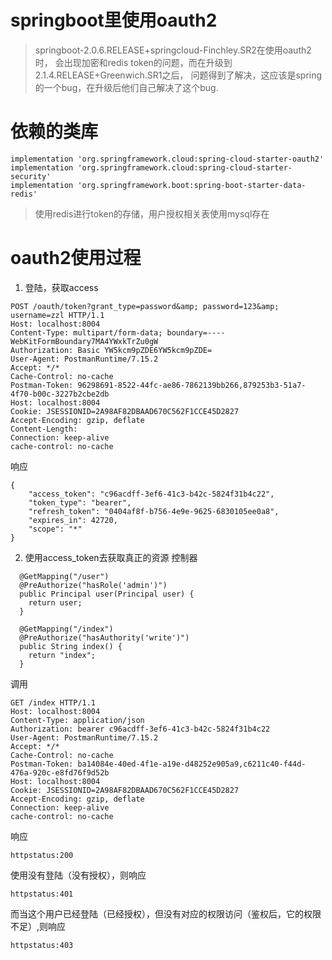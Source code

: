 # springboot里使用oauth2
> springboot-2.0.6.RELEASE+springcloud-Finchley.SR2在使用oauth2时，
会出现加密和redis token的问题，而在升级到2.1.4.RELEASE+Greenwich.SR1之后，
问题得到了解决，这应该是spring的一个bug，在升级后他们自己解决了这个bug.

# 依赖的类库
```
implementation 'org.springframework.cloud:spring-cloud-starter-oauth2'
implementation 'org.springframework.cloud:spring-cloud-starter-security'
implementation 'org.springframework.boot:spring-boot-starter-data-redis'
```
> 使用redis进行token的存储，用户授权相关表使用mysql存在


# oauth2使用过程
1. 登陆，获取access
```
POST /oauth/token?grant_type=password&amp; password=123&amp; username=zzl HTTP/1.1
Host: localhost:8004
Content-Type: multipart/form-data; boundary=----WebKitFormBoundary7MA4YWxkTrZu0gW
Authorization: Basic YW5kcm9pZDE6YW5kcm9pZDE=
User-Agent: PostmanRuntime/7.15.2
Accept: */*
Cache-Control: no-cache
Postman-Token: 96298691-8522-44fc-ae86-7862139bb266,879253b3-51a7-4f70-b00c-3227b2cbe2db
Host: localhost:8004
Cookie: JSESSIONID=2A98AF82DBAAD670C562F1CCE45D2827
Accept-Encoding: gzip, deflate
Content-Length: 
Connection: keep-alive
cache-control: no-cache
```
响应
```
{
    "access_token": "c96acdff-3ef6-41c3-b42c-5824f31b4c22",
    "token_type": "bearer",
    "refresh_token": "0404af8f-b756-4e9e-9625-6830105ee0a8",
    "expires_in": 42720,
    "scope": "*"
}
```
2. 使用access_token去获取真正的资源
控制器
```$xslt
  @GetMapping("/user")
  @PreAuthorize("hasRole('admin')")
  public Principal user(Principal user) {
    return user;
  }

  @GetMapping("/index")
  @PreAuthorize("hasAuthority('write')")
  public String index() {
    return "index";
  }
```
调用
```
GET /index HTTP/1.1
Host: localhost:8004
Content-Type: application/json
Authorization: bearer c96acdff-3ef6-41c3-b42c-5824f31b4c22
User-Agent: PostmanRuntime/7.15.2
Accept: */*
Cache-Control: no-cache
Postman-Token: ba14084e-40ed-4f1e-a19e-d48252e905a9,c6211c40-f44d-476a-920c-e8fd76f9d52b
Host: localhost:8004
Cookie: JSESSIONID=2A98AF82DBAAD670C562F1CCE45D2827
Accept-Encoding: gzip, deflate
Connection: keep-alive
cache-control: no-cache
```
响应
```$xslt
httpstatus:200
```
使用没有登陆（没有授权），则响应
```$xslt
httpstatus:401
```
而当这个用户已经登陆（已经授权），但没有对应的权限访问（鉴权后，它的权限不足）,则响应
```$xslt
httpstatus:403
```